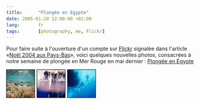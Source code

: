 ```yaml
---
title:      "Plongée en Egypte"
date: 2005-01-20 12:00:00 +02:00
lang:       fr
tags:       [photography, me, Flickr]
---
```




Pour faire suite à l'ouverture d'un compte sur [Flickr](https://flickr.com/) signalée dans l'article «[Noël 2004 aux Pays-Bas](/2004/12/noel-2004-aux-pays-bas.html)», voici quelques nouvelles photos, consacrées à notre semaine de plongée en Mer Rouge en mai dernier : [Plongée en Égypte](https://flickr.com/photos/nicolas-hoizey/sets/76514/)

![](flickr_egypte.png)
